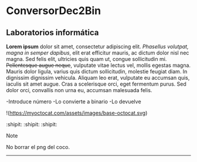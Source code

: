 # ConversorDec2Bin
## Laboratorios informática

**Lorem ipsum** dolor sit amet, consectetur adipiscing elit. *Phasellus volutpat, magna in semper dapibus*, elit erat efficitur mauris, ac dictum dolor nisl nec magna. Sed felis elit, ultricies
quis quam ut, congue sollicitudin mi. ~~Pellentesque augue neque~~, vulputate vitae lectus vel, mollis egestas magna. Mauris dolor ligula, varius quis dictum sollicitudin, molestie feugiat 
diam. In dignissim dignissim vehicula. Aliquam leo erat, vulputate eu accumsan quis, iaculis sit amet augue. Cras a scelerisque orci, eget fermentum purus. Sed dolor orci, convallis non 
urna eu, accumsan malesuada felis. 

-Introduce número
-Lo convierte a binario
-Lo devuelve

!(https://myoctocat.com/assets/images/base-octocat.svg)

:shipit: :shipit: :shipit:

> [!NOTE]
> No borrar el png del coco.

---
